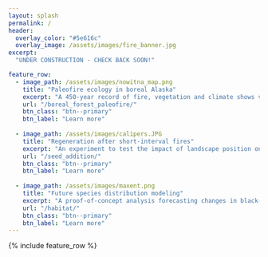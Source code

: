 ```yaml
---
layout: splash
permalink: /
header:
  overlay_color: "#5e616c"
  overlay_image: /assets/images/fire_banner.jpg
excerpt: 
  "UNDER CONSTRUCTION - CHECK BACK SOON!" 

feature_row:
  - image_path: /assets/images/nowitna_map.png
    title: "Paleofire ecology in boreal Alaska"
    excerpt: "A 450-year record of fire, vegetation and climate shows variable drivers of fire activity, and rapid 20th-century increases in burning."
    url: "/boreal_forest_paleofire/"
    btn_class: "btn--primary"
    btn_label: "Learn more"
  
  - image_path: /assets/images/calipers.JPG
    title: "Regeneration after short-interval fires"
    excerpt: "An experiment to test the impact of landscape position on seedling germination and survival."
    url: "/seed_addition/"
    btn_class: "btn--primary"
    btn_label: "Learn more" 
  
  - image_path: /assets/images/maxent.png
    title: "Future species distribution modeling"
    excerpt: "A proof-of-concept analysis forecasting changes in black-backed woodpecker habitat."
    url: "/habitat/"
    btn_class: "btn--primary"
    btn_label: "Learn more"    
---
```


{% include feature_row %}